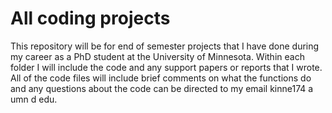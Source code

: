 # All coding projects
This repository will be for end of semester projects that I have done during my career as a PhD student at the University of Minnesota. Within each folder I will include the code and any support papers or reports that I wrote. All of the code files will include brief comments on what the functions do and any questions about the code can be directed to my email kinne174 a umn d edu. 
